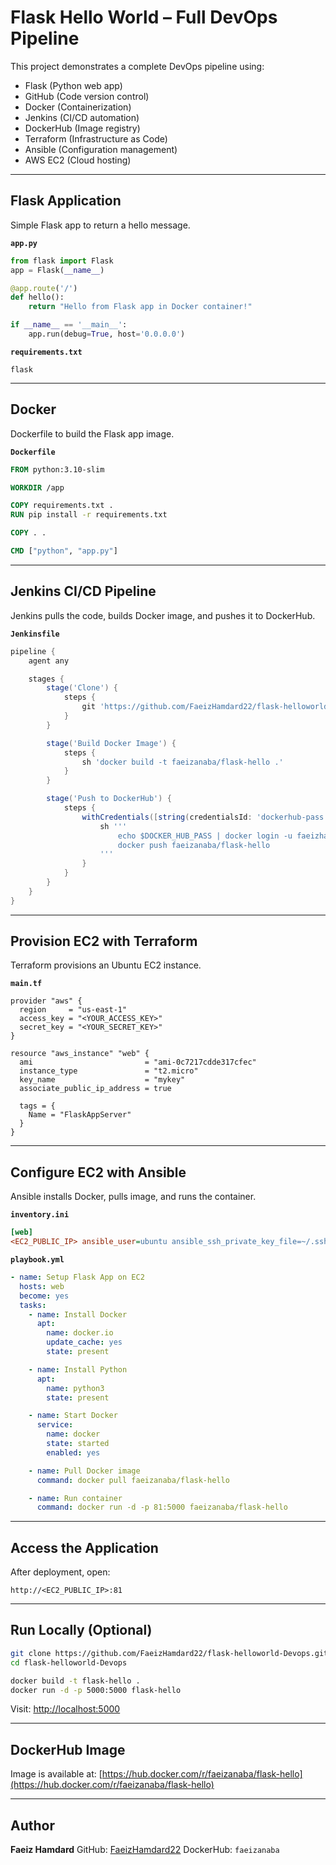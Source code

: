 
# Flask Hello World – Full DevOps Pipeline 

This project demonstrates a complete DevOps pipeline using:

- Flask (Python web app)
- GitHub (Code version control)
- Docker (Containerization)
- Jenkins (CI/CD automation)
- DockerHub (Image registry)
- Terraform (Infrastructure as Code)
- Ansible (Configuration management)
- AWS EC2 (Cloud hosting)

---

##  Flask Application

Simple Flask app to return a hello message.

**`app.py`**
```python
from flask import Flask
app = Flask(__name__)

@app.route('/')
def hello():
    return "Hello from Flask app in Docker container!"

if __name__ == '__main__':
    app.run(debug=True, host='0.0.0.0')
````

**`requirements.txt`**

```
flask
```

---

##  Docker

Dockerfile to build the Flask app image.

**`Dockerfile`**

```dockerfile
FROM python:3.10-slim

WORKDIR /app

COPY requirements.txt .
RUN pip install -r requirements.txt

COPY . .

CMD ["python", "app.py"]
```

---

##  Jenkins CI/CD Pipeline

Jenkins pulls the code, builds Docker image, and pushes it to DockerHub.

**`Jenkinsfile`**

```groovy
pipeline {
    agent any

    stages {
        stage('Clone') {
            steps {
                git 'https://github.com/FaeizHamdard22/flask-helloworld-Devops.git'
            }
        }

        stage('Build Docker Image') {
            steps {
                sh 'docker build -t faeizanaba/flask-hello .'
            }
        }

        stage('Push to DockerHub') {
            steps {
                withCredentials([string(credentialsId: 'dockerhub-pass', variable: 'DOCKER_HUB_PASS')]) {
                    sh '''
                        echo $DOCKER_HUB_PASS | docker login -u faeizhamdard975@gmail.com --password-stdin
                        docker push faeizanaba/flask-hello
                    '''
                }
            }
        }
    }
}
```

---

##  Provision EC2 with Terraform

Terraform provisions an Ubuntu EC2 instance.

**`main.tf`**

```hcl
provider "aws" {
  region     = "us-east-1"
  access_key = "<YOUR_ACCESS_KEY>"
  secret_key = "<YOUR_SECRET_KEY>"
}

resource "aws_instance" "web" {
  ami                         = "ami-0c7217cdde317cfec"
  instance_type               = "t2.micro"
  key_name                    = "mykey"
  associate_public_ip_address = true

  tags = {
    Name = "FlaskAppServer"
  }
}
```

---

##  Configure EC2 with Ansible

Ansible installs Docker, pulls image, and runs the container.

**`inventory.ini`**

```ini
[web]
<EC2_PUBLIC_IP> ansible_user=ubuntu ansible_ssh_private_key_file=~/.ssh/mykey.pem
```

**`playbook.yml`**

```yaml
- name: Setup Flask App on EC2
  hosts: web
  become: yes
  tasks:
    - name: Install Docker
      apt:
        name: docker.io
        update_cache: yes
        state: present

    - name: Install Python
      apt:
        name: python3
        state: present

    - name: Start Docker
      service:
        name: docker
        state: started
        enabled: yes

    - name: Pull Docker image
      command: docker pull faeizanaba/flask-hello

    - name: Run container
      command: docker run -d -p 81:5000 faeizanaba/flask-hello
```

---

##  Access the Application

After deployment, open:

```
http://<EC2_PUBLIC_IP>:81
```

---

##  Run Locally (Optional)

```bash
git clone https://github.com/FaeizHamdard22/flask-helloworld-Devops.git
cd flask-helloworld-Devops

docker build -t flask-hello .
docker run -d -p 5000:5000 flask-hello
```

Visit:
[http://localhost:5000](http://localhost:5000)

---

##  DockerHub Image

Image is available at:
[https://hub.docker.com/r/faeizanaba/flask-hello](https://hub.docker.com/r/faeizanaba/flask-hello)

---

##  Author

**Faeiz Hamdard**
GitHub: [FaeizHamdard22](https://github.com/FaeizHamdard22)
DockerHub: `faeizanaba`

